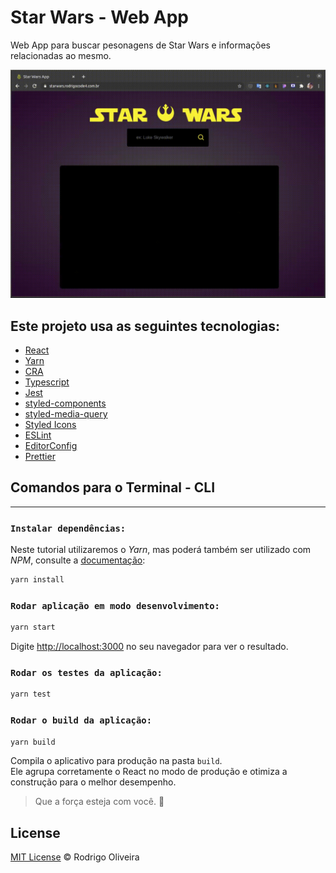 # Star Wars - Web App
Web App para buscar pesonagens de Star Wars e informações relacionadas ao mesmo.
<div style="display: flex; justify-content: center;">
  <a href="http://starwars.rodrigocode4.com.br/">
    <img src="./sw.gif" alt="Star Wars" style="width:600px;"/>
  </a>
</div>

## Este projeto usa as seguintes tecnologias:

- [React](https://pt-br.reactjs.org/)
- [Yarn](https://yarnpkg.com/)
- [CRA](https://create-react-app.dev/)
- [Typescript](https://www.typescriptlang.org/pt/)
- [Jest](https://jestjs.io/pt-BR/)
- [styled-components](https://styled-components.com/)
- [styled-media-query](https://www.npmjs.com/package/styled-media-query)
- [Styled Icons](https://styled-icons.js.org/)
- [ESLint](https://eslint.org/)
- [EditorConfig](https://editorconfig.org/)
- [Prettier](https://prettier.io/)


## Comandos para o Terminal - CLI
---
### `Instalar dependências:`
Neste tutorial utilizaremos o *Yarn*, mas poderá também ser utilizado com *NPM*, consulte a [documentação](https://docs.npmjs.com/cli/v7/commands/npm):

```bash
yarn install
```

### `Rodar aplicação em modo desenvolvimento:`
```bash
yarn start
```
Digite [http://localhost:3000](http://localhost:3000) no seu navegador para ver o resultado.

### `Rodar os testes da aplicação:`
```bash
yarn test
```

### `Rodar o build da aplicação:`
```bash
yarn build
```
Compila o aplicativo para produção na pasta `build`. \
Ele agrupa corretamente o React no modo de produção e otimiza a construção para o melhor desempenho.
> Que a força esteja com você. 🖖

## License

[MIT License](/LICENSE) © Rodrigo Oliveira

